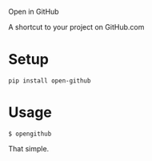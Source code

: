 Open in GitHub

A shortcut to your project on GitHub.com

# Setup

    pip install open-github

# Usage

    $ opengithub

That simple.

